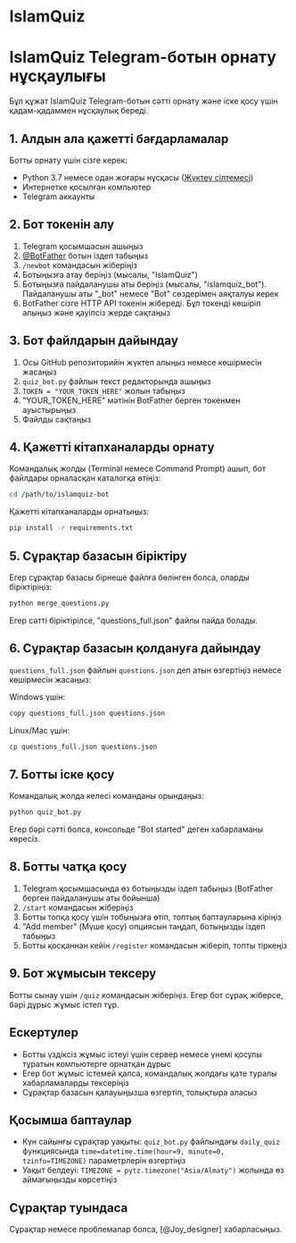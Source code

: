 # IslamQuiz
# IslamQuiz Telegram-ботын орнату нұсқаулығы

Бұл құжат IslamQuiz Telegram-ботын сәтті орнату және іске қосу үшін қадам-қадаммен нұсқаулық береді.

## 1. Алдын ала қажетті бағдарламалар

Ботты орнату үшін сізге керек:
- Python 3.7 немесе одан жоғары нұсқасы ([Жүктеу сілтемесі](https://www.python.org/downloads/))
- Интернетке қосылған компьютер
- Telegram аккаунты

## 2. Бот токенін алу

1. Telegram қосымшасын ашыңыз
2. [@BotFather](https://t.me/BotFather) ботын іздеп табыңыз
3. `/newbot` командасын жіберіңіз
4. Ботыңызға атау беріңіз (мысалы, "IslamQuiz")
5. Ботыңызға пайдаланушы аты беріңіз (мысалы, "islamquiz_bot"). Пайдаланушы аты "_bot" немесе "Bot" сөздерімен аяқталуы керек
6. BotFather сізге HTTP API токенін жібереді. Бұл токенді көшіріп алыңыз және қауіпсіз жерде сақтаңыз

## 3. Бот файлдарын дайындау

1. Осы GitHub репозиторийін жүктеп алыңыз немесе көшірмесін жасаңыз
2. `quiz_bot.py` файлын текст редакторында ашыңыз
3. `TOKEN = "YOUR_TOKEN_HERE"` жолын табыңыз
4. "YOUR_TOKEN_HERE" мәтінін BotFather берген токенмен ауыстырыңыз
5. Файлды сақтаңыз

## 4. Қажетті кітапханаларды орнату

Командалық жолды (Terminal немесе Command Prompt) ашып, бот файлдары орналасқан каталогқа өтіңіз:

```bash
cd /path/to/islamquiz-bot
```

Қажетті кітапханаларды орнатыңыз:

```bash
pip install -r requirements.txt
```

## 5. Сұрақтар базасын біріктіру

Егер сұрақтар базасы бірнеше файлға бөлінген болса, оларды біріктіріңіз:

```bash
python merge_questions.py
```

Егер сәтті біріктірілсе, "questions_full.json" файлы пайда болады.

## 6. Сұрақтар базасын қолдануға дайындау

`questions_full.json` файлын `questions.json` деп атын өзгертіңіз немесе көшірмесін жасаңыз:

Windows үшін:
```bash
copy questions_full.json questions.json
```

Linux/Mac үшін:
```bash
cp questions_full.json questions.json
```

## 7. Ботты іске қосу

Командалық жолда келесі команданы орындаңыз:

```bash
python quiz_bot.py
```

Егер бәрі сәтті болса, консольде "Bot started" деген хабарламаны көресіз.

## 8. Ботты чатқа қосу

1. Telegram қосымшасында өз ботыңызды іздеп табыңыз (BotFather берген пайдаланушы аты бойынша)
2. `/start` командасын жіберіңіз
3. Ботты топқа қосу үшін тобыңызға өтіп, топтың баптауларына кіріңіз
4. "Add member" (Мүше қосу) опциясын таңдап, ботыңызды іздеп табыңыз
5. Ботты қосқаннан кейін `/register` командасын жіберіп, топты тіркеңіз

## 9. Бот жұмысын тексеру

Ботты сынау үшін `/quiz` командасын жіберіңіз. Егер бот сұрақ жіберсе, бәрі дұрыс жұмыс істеп тұр.

## Ескертулер

- Ботты үздіксіз жұмыс істеуі үшін сервер немесе үнемі қосулы тұратын компьютерге орнатқан дұрыс
- Егер бот жұмыс істемей қалса, командалық жолдағы қате туралы хабарламаларды тексеріңіз
- Сұрақтар базасын қалауыңызша өзгертіп, толықтыра аласыз

## Қосымша баптаулар

- Күн сайынғы сұрақтар уақыты: `quiz_bot.py` файлындағы `daily_quiz` функциясында `time=datetime.time(hour=9, minute=0, tzinfo=TIMEZONE)` параметрлерін өзгертіңіз
- Уақыт белдеуі: `TIMEZONE = pytz.timezone("Asia/Almaty")` жолында өз аймағыңызды көрсетіңіз

## Сұрақтар туындаса

Сұрақтар немесе проблемалар болса, [@Joy_designer] хабарласыңыз. 
